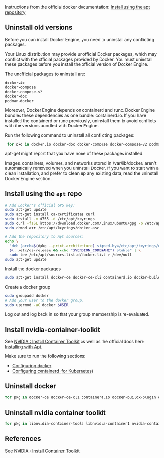 Instructions from the official docker documentation: [Install using the apt repository](https://docs.docker.com/engine/install/ubuntu/#install-using-the-repository)

## Uninstall old versions
Before you can install Docker Engine, you need to uninstall any conflicting packages.

Your Linux distribution may provide unofficial Docker packages, which may conflict with the official packages provided by Docker. You must uninstall these packages before you install the official version of Docker Engine.

The unofficial packages to uninstall are:

```bash
docker.io
docker-compose
docker-compose-v2
docker-doc
podman-docker
```

Moreover, Docker Engine depends on containerd and runc. Docker Engine bundles these dependencies as one bundle: containerd.io. If you have installed the containerd or runc previously, uninstall them to avoid conflicts with the versions bundled with Docker Engine.

Run the following command to uninstall all conflicting packages:

```bash
 for pkg in docker.io docker-doc docker-compose docker-compose-v2 podman-docker containerd runc; do sudo apt-get remove $pkg; done
 ```
apt-get might report that you have none of these packages installed.

Images, containers, volumes, and networks stored in /var/lib/docker/ aren't automatically removed when you uninstall Docker. If you want to start with a clean installation, and prefer to clean up any existing data, read the uninstall Docker Engine section.

## Install using the `apt` repo

```bash
# Add Docker's official GPG key:
sudo apt-get update
sudo apt-get install ca-certificates curl
sudo install -m 0755 -d /etc/apt/keyrings
sudo curl -fsSL https://download.docker.com/linux/ubuntu/gpg -o /etc/apt/keyrings/docker.asc
sudo chmod a+r /etc/apt/keyrings/docker.asc

# Add the repository to Apt sources:
echo \
  "deb [arch=$(dpkg --print-architecture) signed-by=/etc/apt/keyrings/docker.asc] https://download.docker.com/linux/ubuntu \
  $(. /etc/os-release && echo "$VERSION_CODENAME") stable" | \
  sudo tee /etc/apt/sources.list.d/docker.list > /dev/null
sudo apt-get update
```

Install the docker packages

```bash
sudo apt-get install docker-ce docker-ce-cli containerd.io docker-buildx-plugin docker-compose-plugin
```

Create a docker group
```bash
sudo groupadd docker
# Add your user to the docker group.
sudo usermod -aG docker $USER
```

Log out and log back in so that your group membership is re-evaluated.

## Install nvidia-container-toolkit

See [NVIDIA : Install Container Toolkit](https://www.server-world.info/en/note?os=Ubuntu_24.04&p=nvidia&f=3) as well as the official docs here [Installing with Apt](https://docs.nvidia.com/datacenter/cloud-native/container-toolkit/latest/install-guide.html#installing-with-apt).

Make sure to run the following sections:
- [Configuring docker](https://docs.nvidia.com/datacenter/cloud-native/container-toolkit/latest/install-guide.html#configuring-docker)
- [Configuring containerd (for Kubernetes)](https://docs.nvidia.com/datacenter/cloud-native/container-toolkit/latest/install-guide.html#configuring-containerd-for-kubernetes)

## Uninstall docker

```bash
for pkg in docker-ce docker-ce-cli containerd.io docker-buildx-plugin docker-compose-plugin; do sudo apt-get remove $pkg; done
```

## Uninstall nvidia container toolkit

```bash
for pkg in libnvidia-container-tools libnvidia-container1 nvidia-container-toolkit nvidia-container-toolkit-base; do sudo apt-get remove $pkg; done
```

## References

See [NVIDIA : Install Container Toolkit](https://www.server-world.info/en/note?os=Ubuntu_24.04&p=nvidia&f=3)
